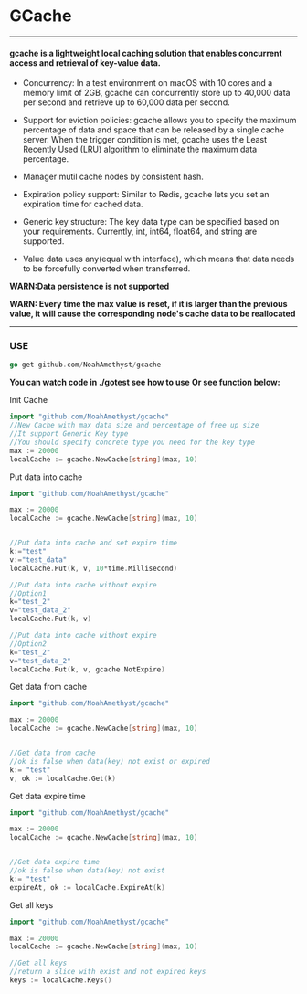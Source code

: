 # GCache

---

#### gcache is a lightweight local caching solution that enables concurrent access and retrieval of key-value data.

* Concurrency: In a test environment on macOS with 10 cores and a memory limit of 2GB, gcache can concurrently store up to 40,000 data per second and retrieve up to 60,000 data per second.

* Support for eviction policies: gcache allows you to specify the maximum percentage of data and space that can be released by a single cache server. When the trigger condition is met, gcache uses the Least Recently Used (LRU) algorithm to eliminate the maximum data percentage.

* Manager mutil cache nodes by consistent hash.  

* Expiration policy support: Similar to Redis, gcache lets you set an expiration time for cached data.

* Generic key structure: The key data type can be specified based on your requirements. Currently, int, int64, float64, and string are supported.

* Value data uses any(equal with interface), which means that data needs to be forcefully converted when transferred.

**WARN:Data persistence is not supported**

**WARN: Every time the max value is reset, if it is larger than the previous value, it will cause the corresponding node's cache data to be reallocated**

---
### USE

```go
go get github.com/NoahAmethyst/gcache
```

**You can watch code in ./gotest see how to use**
**Or see function below:**

Init Cache
```go
import "github.com/NoahAmethyst/gcache"
//New Cache with max data size and percentage of free up size
//It support Generic Key type
//You should specify concrete type you need for the key type
max := 20000
localCache := gcache.NewCache[string](max, 10)

```

Put data into cache
```go
import "github.com/NoahAmethyst/gcache"

max := 20000
localCache := gcache.NewCache[string](max, 10)


//Put data into cache and set expire time
k:="test"
v:="test_data"
localCache.Put(k, v, 10*time.Millisecond)

//Put data into cache without expire
//Option1
k="test_2"
v="test_data_2"
localCache.Put(k, v)

//Put data into cache without expire
//Option2
k="test_2"
v="test_data_2"
localCache.Put(k, v, gcache.NotExpire)
```
Get data from cache
```go
import "github.com/NoahAmethyst/gcache"

max := 20000
localCache := gcache.NewCache[string](max, 10)


//Get data from cache
//ok is false when data(key) not exist or expired
k:= "test"
v, ok := localCache.Get(k)

```

Get data expire time
```go
import "github.com/NoahAmethyst/gcache"

max := 20000
localCache := gcache.NewCache[string](max, 10)


//Get data expire time
//ok is false when data(key) not exist
k:= "test"
expireAt, ok := localCache.ExpireAt(k)
```

Get all keys
```go
import "github.com/NoahAmethyst/gcache"

max := 20000
localCache := gcache.NewCache[string](max, 10)

//Get all keys
//return a slice with exist and not expired keys
keys := localCache.Keys()

```